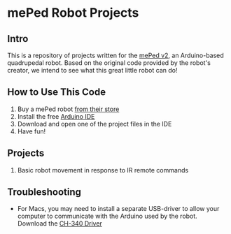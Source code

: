 # mePed Robot Projects

## Intro
This is a repository of projects written for the [mePed v2](https://www.meped.io/mepedv2), an Arduino-based quadrupedal robot. Based on the original code provided by the robot's creator, we intend to see what this great little robot can do!

## How to Use This Code
1. Buy a mePed robot [from their store](https://www.spiercetech.com/shop/12-robot-kits)
2. Install the free [Arduino IDE](https://www.arduino.cc/en/Main/Software)
3. Download and open one of the project files in the IDE
4. Have fun!

## Projects
1. Basic robot movement in response to IR remote commands

## Troubleshooting
- For Macs, you may need to install a separate USB-driver to allow your computer to communicate with the Arduino used by the robot. Download the [CH-340 Driver](http://www.elegoo.com/tutorial/CH340%20Driver.zip)
